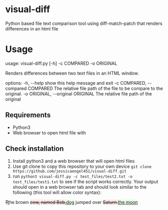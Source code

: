 
# visual-diff
Python based file text comparison tool using diff-match-patch that renders differences in an html file


# Usage
usage: visual-diff.py [-h] -c COMPARED -o ORIGINAL

Renders differences between two text files in an HTML window.

options:
  -h, --help            show this help message and exit
  -c COMPARED, --compared COMPARED
                        The relative file path of the file to be compare to the original.
  -o ORIGINAL, --original ORIGINAL
                        The relative file path of the original
## Requirements

 - Python3
 - Web browser to open html file with

## Check installation
 1. Install python3 and a web browser that will open html files
 2. Use git clone to copy this repository to your own device `git clone https://github.com/jessicaengel451/visual-diff.git`
 3. run `python3 visual-diff.py -c test_files/test2.txt -o test_files/test1.txt` to see if the script works correctly. Your output should open in a web browser tab and should look similar to the following (this tool will allow color syntax):
 
<del style="background:#ffe6e6;">T</del><ins style="background:#e6ffe6;">t</ins><span>he brown </span><del style="background:#ffe6e6;">cow, named Bob,</del><ins style="background:#e6ffe6;">dog</ins><span> jumped over </span><del style="background:#ffe6e6;">Saturn.</del><ins style="background:#e6ffe6;">the moon</ins>
